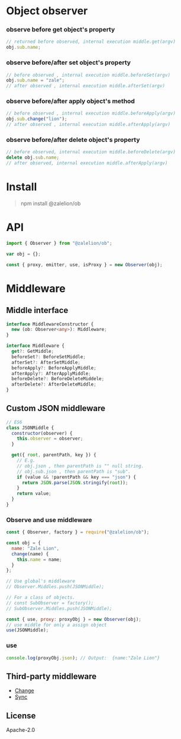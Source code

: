 # Object observer

### observe before get object's property

```js
// returned before observed, internal execution middle.get(argv)
obj.sub.name;
```

### observe before/after set object's property

```js
// before observed , internal execution middle.beforeSet(argv)
obj.sub.name = "zale";
// after observed , internal execution middle.afterSet(argv)
```

### observe before/after apply object's method

```js
// before observed , internal execution middle.beforeApply(argv)
obj.sub.change("lion");
// after observed , internal execution middle.afterApply(argv)
```

### observe before/after delete object's property

```js
// before observed, internal execution middle.beforeDelete(argv)
delete obj.sub.name;
// after observed, internal execution middle.afterApply(argv)
```

# Install

> npm install @zalelion/ob

# API

```ts
import { Observer } from "@zalelion/ob";

var obj = {};

const { proxy, emitter, use, isProxy } = new Observer(obj);

```

# Middleware

## Middle interface

```ts
interface MiddlewareConstructor {
  new (ob: Observer<any>): Middleware;
}

interface Middleware {
  get?: GetMiddle;
  beforeSet?: BeforeSetMiddle;
  afterSet?: AfterSetMiddle;
  beforeApply?: BeforeApplyMiddle;
  afterApply?: AfterApplyMiddle;
  beforeDelete?: BeforeDeleteMiddele;
  afterDelete?: AfterDeleteMiddle;
}
```

## Custom JSON middleware

```js
// ES6
class JSONMiddle {
  constructor(observer) {
    this.observer = observer;
  }

  get({ root, parentPath, key }) {
    // E.g.
    // obj.json , then parentPath is "" null string.
    // obj.sub.json , then parentPath is "sub".
    if (value && !parentPath && key === "json") {
      return JSON.parse(JSON.stringify(root));
    }
    return value;
  }
}
```

### Observe and use middleware

```js
const { Observer, factory } = require("@zalelion/ob");

const obj = {
  name: "Zale Lion",
  change(name) {
    this.name = name;
  }
};

// Use global's middleware
// Observer.Middles.push(JSONMiddle);

// For a class of objects.
// const SubObserver = factory();
// SubObserver.Middles.push(JSONMiddle);

const { use, proxy: proxyObj } = new Observer(obj);
// use middle for only a assign object
use(JSONMiddle);
```

### use

```js
console.log(proxyObj.json); // Output:  {name:"Zale Lion"}
```

## Third-party middleware
- [Change](https://github.com/zalelion/ob-middle-change)
- [Sync](https://github.com/zalelion/ob-middle-sync)

## License

Apache-2.0
